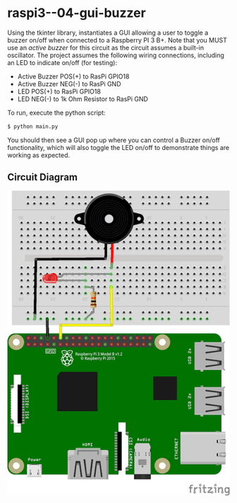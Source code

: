# raspi3--04-gui-buzzer

Using the tkinter library, instantiates a GUI allowing a user to toggle a buzzer on/off
when connected to a Raspberry PI 3 B+. Note that you MUST use an *active buzzer* for this
circuit as the circuit assumes a built-in oscillator. The project assumes the following
wiring connections, including an LED to indicate on/off (for testing):

- Active Buzzer POS(+) to RasPi GPIO18
- Active Buzzer NEG(-) to RasPi GND
- LED POS(+) to RasPi GPIO18
- LED NEG(-) to 1k Ohm Resistor to RasPi GND

To run, execute the python script:

```bash
$ python main.py
```

You should then see a GUI pop up where you can control a Buzzer on/off functionality,
which will also toggle the LED on/off to demonstrate things are working as expected.

## Circuit Diagram

![Circuit](img/buzzer.png "Circuit")
